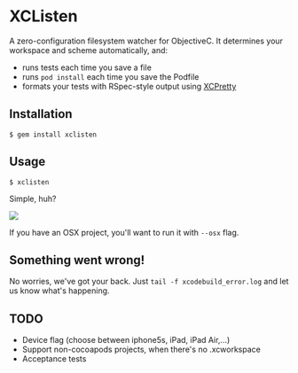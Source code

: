 # XCListen

A zero-configuration filesystem watcher for ObjectiveC. It determines your workspace and scheme automatically, and:

- runs tests each time you save a file
- runs `pod install` each time you save the Podfile
- formats your tests with RSpec-style output using [XCPretty](https://github.com/mneorr/xcpretty)


## Installation

```
$ gem install xclisten
```

## Usage

```
$ xclisten
```
Simple, huh?

![](http://i.imgur.com/JpsMMBW.gif)

If you have an OSX project, you'll want to run it with `--osx` flag.


## Something went wrong!

No worries, we've got your back. Just `tail -f xcodebuild_error.log` and let us know what's happening.

## TODO

- Device flag (choose between iphone5s, iPad, iPad Air,...)
- Support non-cocoapods projects, when there's no .xcworkspace
- Acceptance tests
